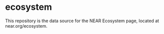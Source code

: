 # ecosystem
This repository is the data source for the NEAR Ecosystem page, located at near.org/ecosystem.
